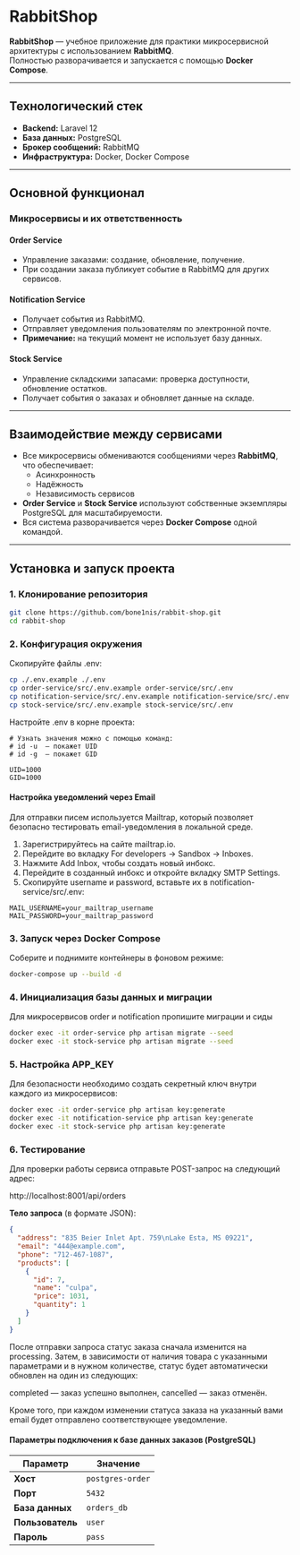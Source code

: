 # RabbitShop

**RabbitShop** — учебное приложение для практики микросервисной архитектуры с использованием **RabbitMQ**.  
Полностью разворачивается и запускается с помощью **Docker Compose**.

---

## Технологический стек

- **Backend:** Laravel 12
- **База данных:** PostgreSQL
- **Брокер сообщений:** RabbitMQ
- **Инфраструктура:** Docker, Docker Compose

---

## Основной функционал

### Микросервисы и их ответственность

#### Order Service

- Управление заказами: создание, обновление, получение.
- При создании заказа публикует событие в RabbitMQ для других сервисов.

#### Notification Service

- Получает события из RabbitMQ.
- Отправляет уведомления пользователям по электронной почте.
- **Примечание:** на текущий момент не использует базу данных.

#### Stock Service

- Управление складскими запасами: проверка доступности, обновление остатков.
- Получает события о заказах и обновляет данные на складе.

---

## Взаимодействие между сервисами

- Все микросервисы обмениваются сообщениями через **RabbitMQ**, что обеспечивает:
  - Асинхронность
  - Надёжность
  - Независимость сервисов
- **Order Service** и **Stock Service** используют собственные экземпляры PostgreSQL для масштабируемости.
- Вся система разворачивается через **Docker Compose** одной командой.

---

## Установка и запуск проекта

### 1. Клонирование репозитория

```bash
git clone https://github.com/bone1nis/rabbit-shop.git
cd rabbit-shop
```

### 2. Конфигурация окружения

Скопируйте файлы .env:

```bash
cp ./.env.example ./.env
cp order-service/src/.env.example order-service/src/.env
cp notification-service/src/.env.example notification-service/src/.env
cp stock-service/src/.env.example stock-service/src/.env
```

Настройте .env в корне проекта:

```
# Узнать значения можно с помощью команд:
# id -u  — покажет UID
# id -g  — покажет GID

UID=1000
GID=1000
```

#### Настройка уведомлений через Email

Для отправки писем используется Mailtrap, который позволяет безопасно тестировать email-уведомления в локальной среде.

1. Зарегистрируйтесь на сайте mailtrap.io.
2. Перейдите во вкладку For developers → Sandbox → Inboxes.
3. Нажмите Add Inbox, чтобы создать новый инбокс.
4. Перейдите в созданный инбокс и откройте вкладку SMTP Settings.
5. Скопируйте username и password, вставьте их в notification-service/src/.env:

```
MAIL_USERNAME=your_mailtrap_username
MAIL_PASSWORD=your_mailtrap_password
```

### 3. Запуск через Docker Compose

Соберите и поднимите контейнеры в фоновом режиме:

```bash
docker-compose up --build -d
```

### 4. Инициализация базы данных и миграции

Для микросервисов order и notification пропишите миграции и сиды

```bash
docker exec -it order-service php artisan migrate --seed
docker exec -it stock-service php artisan migrate --seed
```

### 5. Настройка APP_KEY

Для безопасности необходимо создать секретный ключ внутри каждого из микросервисов:

```bash
docker exec -it order-service php artisan key:generate
docker exec -it notification-service php artisan key:generate
docker exec -it stock-service php artisan key:generate
```

### 6. Тестирование

Для проверки работы сервиса отправьте POST-запрос на следующий адрес:

http://localhost:8001/api/orders

**Тело запроса** (в формате JSON):

```json
{
  "address": "835 Beier Inlet Apt. 759\nLake Esta, MS 09221",
  "email": "444@example.com",
  "phone": "712-467-1087",
  "products": [
    {
      "id": 7,
      "name": "culpa",
      "price": 1031,
      "quantity": 1
    }
  ]
}
```

После отправки запроса статус заказа сначала изменится на processing. Затем, в зависимости от наличия товара с указанными параметрами и в нужном количестве, статус будет автоматически обновлен на один из следующих:

  completed — заказ успешно выполнен,
  cancelled — заказ отменён.

Кроме того, при каждом изменении статуса заказа на указанный вами email будет отправлено соответствующее уведомление.

#### Параметры подключения к базе данных заказов (PostgreSQL)

| Параметр      | Значение        |
|---------------|-----------------|
| **Хост**      | `postgres-order` |
| **Порт**      | `5432`          |
| **База данных** | `orders_db`     |
| **Пользователь** | `user`          |
| **Пароль**    | `pass`          |
